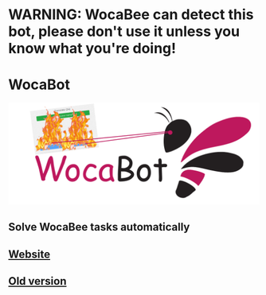 # WARNING: WocaBee can detect this bot, please don't use it unless you know what you're doing!

# WocaBot

![WocaBot Logo](assets/logo.png)

## Solve WocaBee tasks automatically

## [Website](https://wocabot.vercel.app/)

## [Old version](https://github.com/vojta-dev/wocabee-bot/tree/old)
